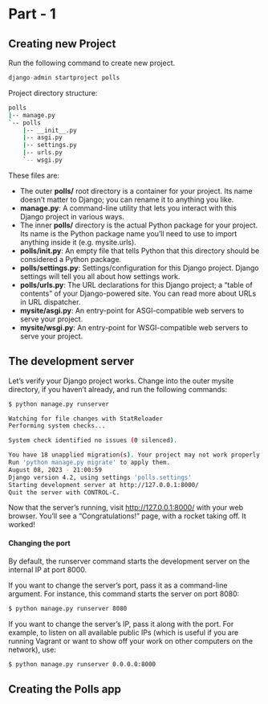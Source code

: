 # Part - 1


## Creating new Project

Run the following command to create new project.

```py
django-admin startproject polls
```

Project directory structure:

```bash
polls
|-- manage.py
`-- polls
    |-- __init__.py
    |-- asgi.py
    |-- settings.py
    |-- urls.py
    `-- wsgi.py
```

These files are:

- The outer **polls/** root directory is a container for your project. Its name doesn’t matter to Django; you can rename it to anything you like.
- **manage.py**: A command-line utility that lets you interact with this Django project in various ways.
- The inner **polls/** directory is the actual Python package for your project. Its name is the Python package name you’ll need to use to import anything inside it (e.g. mysite.urls).
- **polls/__init__.py**: An empty file that tells Python that this directory should be considered a Python package.
- **polls/settings.py**: Settings/configuration for this Django project. Django settings will tell you all about how settings work.
- **polls/urls.py**: The URL declarations for this Django project; a “table of contents” of your Django-powered site. You can read more about URLs in URL dispatcher.
- **mysite/asgi.py**: An entry-point for ASGI-compatible web servers to serve your project.
- **mysite/wsgi.py**: An entry-point for WSGI-compatible web servers to serve your project.


## The development server

Let’s verify your Django project works. Change into the outer mysite directory, if you haven’t already, and run the following commands:

```bash
$ python manage.py runserver
```

```bash
Watching for file changes with StatReloader
Performing system checks...

System check identified no issues (0 silenced).

You have 18 unapplied migration(s). Your project may not work properly until you apply the migrations for app(s): admin, auth, contenttypes, sessions.
Run 'python manage.py migrate' to apply them.
August 08, 2023 - 21:00:59
Django version 4.2, using settings 'polls.settings'
Starting development server at http://127.0.0.1:8000/
Quit the server with CONTROL-C.
```

Now that the server’s running, visit http://127.0.0.1:8000/ with your web browser. You’ll see a “Congratulations!” page, with a rocket taking off. It worked!

#### Changing the port 

By default, the runserver command starts the development server on the internal IP at port 8000.

If you want to change the server’s port, pass it as a command-line argument. For instance, this command starts the server on port 8080:

```bash
$ python manage.py runserver 8080
```

If you want to change the server’s IP, pass it along with the port. For example, to listen on all available public IPs (which is useful if you are running Vagrant or want to show off your work on other computers on the network), use:

```bash
$ python manage.py runserver 0.0.0.0:8000
```


## Creating the Polls app